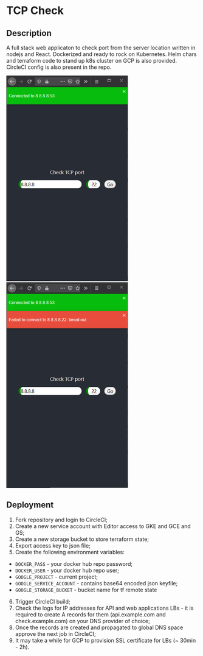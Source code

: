 # TCP Check

## Description

A full stack web applicaton to check port from the server location written in nodejs and React. Dockerized and ready to rock on Kubernetes.
Helm chars and terraform code to stand up k8s cluster on GCP is also provided. CircleCI config is also present in the repo.

<p float="left">
  <img src="./.assets/ok.png" alt="The port is open" title="Ok" width="320"/>
  <img src="./.assets/fail.png" alt="The port is closed or not reachable" title="Timed out" width="320"/>
</p>

## Deployment

1. Fork repository and login to CircleCI;
2. Create a new service account with Editor access to GKE and GCE and GS;
3. Create a new storage bucket to store terraform state;
4. Export access key to json file;
5. Create the following environment variables:

* `DOCKER_PASS` - your docker hub repo password;
* `DOCKER_USER` - your docker hub repo user;
* `GOOGLE_PROJECT` - current project;
* `GOOGLE_SERVICE_ACCOUNT` - contains base64 encoded json keyfile;
* `GOOGLE_STORAGE_BUCKET` - bucket name for tf remote state

6. Trigger CircleCI build;
7. Check the logs for IP addresses for API and web applications LBs - it is required to create A records for them (api.example.com and check.example.com) on your DNS provider of choice;
8. Once the records are created and propagated to global DNS space approve the next job in CircleCI;
9. It may take a while for GCP to provision SSL certificate for LBs (~ 30min - 2h).

